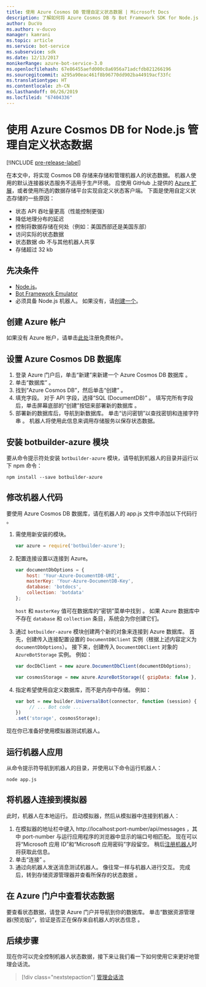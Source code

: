 ```yaml
---
title: 使用 Azure Cosmos DB 管理自定义状态数据 | Microsoft Docs
description: 了解如何将 Azure Cosmos DB 与 Bot Framework SDK for Node.js 配合使用来保存和检索状态数据。
author: DucVo
ms.author: v-ducvo
manager: kamrani
ms.topic: article
ms.service: bot-service
ms.subservice: sdk
ms.date: 12/13/2017
monikerRange: azure-bot-service-3.0
ms.openlocfilehash: 67e86455aefd000c8a6956a71adcfdb821266196
ms.sourcegitcommit: a295a90eac461f8b96770dd902ba44919acf33fc
ms.translationtype: HT
ms.contentlocale: zh-CN
ms.lasthandoff: 06/26/2019
ms.locfileid: "67404336"
---
```

# <a name="manage-custom-state-data-with-azure-cosmos-db-for-nodejs"></a>使用 Azure Cosmos DB for Node.js 管理自定义状态数据

[!INCLUDE [pre-release-label](../includes/pre-release-label-v3.md)]

在本文中，将实现 Cosmos DB 存储来存储和管理机器人的状态数据。 机器人使用的默认连接器状态服务不适用于生产环境。 应使用 GitHub 上提供的 [Azure 扩展](https://www.npmjs.com/package/botbuilder-azure)，或者使用所选的数据存储平台实现自定义状态客户端。 下面是使用自定义状态存储的一些原因：

- 状态 API 吞吐量更高（性能控制更强）
- 降低地理分布的延迟
- 控制将数据存储在何处（例如：美国西部还是美国东部）
- 访问实际的状态数据
- 状态数据 db 不与其他机器人共享
- 存储超过 32 kb

## <a name="prerequisites"></a>先决条件

- [Node.js](https://nodejs.org/en/)。
- [Bot Framework Emulator](~/bot-service-debug-emulator.md)
- 必须具备 Node.js 机器人。 如果没有，请[创建一个](bot-builder-nodejs-quickstart.md)。 

## <a name="create-azure-account"></a>创建 Azure 帐户
如果没有 Azure 帐户，请单击[此处](https://azure.microsoft.com/free/)注册免费帐户。

## <a name="set-up-the-azure-cosmos-db-database"></a>设置 Azure Cosmos DB 数据库
1. 登录 Azure 门户后，单击“新建”来新建一个 Azure Cosmos DB 数据库   。 
2. 单击“数据库”  。 
3. 找到“Azure Cosmos DB”，然后单击“创建”   。
4. 填充字段。 对于 API 字段，选择“SQL (DocumentDB)”   。 填写完所有字段后，单击屏幕底部的“创建”按钮来部署新的数据库  。 
5. 部署新的数据库后，导航到新数据库。 单击“访问密钥”以查找密钥和连接字符串  。 机器人将使用此信息来调用存储服务以保存状态数据。

## <a name="install-botbuilder-azure-module"></a>安装 botbuilder-azure 模块

要从命令提示符处安装 `botbuilder-azure` 模块，请导航到机器人的目录并运行以下 npm 命令：

```nodejs
npm install --save botbuilder-azure
```

## <a name="modify-your-bot-code"></a>修改机器人代码

要使用 Azure Cosmos DB 数据库，请在机器人的 app.js 文件中添加以下代码行   。

1. 需使用新安装的模块。

   ```javascript
   var azure = require('botbuilder-azure'); 
   ```

2. 配置连接设置以连接到 Azure。
   ```javascript
   var documentDbOptions = {
       host: 'Your-Azure-DocumentDB-URI', 
       masterKey: 'Your-Azure-DocumentDB-Key', 
       database: 'botdocs',   
       collection: 'botdata'
   };
   ```
   `host` 和 `masterKey` 值可在数据库的“密钥”菜单中找到  。 如果 Azure 数据库中不存在 `database` 和 `collection` 条目，系统会为你创建它们。

3. 通过 `botbuilder-azure` 模块创建两个新的对象来连接到 Azure 数据库。 首先，创建传入连接配置设置的 `DocumentDBClient` 实例（根据上述内容定义为 `documentDbOptions`）。 接下来，创建传入 `DocumentDBClient` 对象的 `AzureBotStorage` 实例。 例如：
   ```javascript
   var docDbClient = new azure.DocumentDbClient(documentDbOptions);

   var cosmosStorage = new azure.AzureBotStorage({ gzipData: false }, docDbClient);
   ```

4. 指定希望使用自定义数据库，而不是内存中存储。 例如：

   ```javascript
   var bot = new builder.UniversalBot(connector, function (session) {
        // ... Bot code ...
   })
   .set('storage', cosmosStorage);
   ```

现在你已准备好使用模拟器测试机器人。

## <a name="run-your-bot-app"></a>运行机器人应用

从命令提示符导航到机器人的目录，并使用以下命令运行机器人：

```nodejs
node app.js
```

## <a name="connect-your-bot-to-the-emulator"></a>将机器人连接到模拟器

此时，机器人在本地运行。 启动模拟器，然后从模拟器中连接到机器人：

1. 在模拟器的地址栏中键入 http://localhost:port-number/api/messages ，其中 port-number 与运行应用程序的浏览器中显示的端口号相匹配。 现在可以将“Microsoft 应用 ID”和“Microsoft 应用密码”字段留空。 稍后[注册机器人](~/bot-service-quickstart-registration.md)时将获取此信息。
2. 单击“连接”  。
3. 通过向机器人发送消息测试机器人。 像往常一样与机器人进行交互。 完成后，转到存储资源管理器并查看所保存的状态数据  。

## <a name="view-state-data-on-azure-portal"></a>在 Azure 门户中查看状态数据

要查看状态数据，请登录 Azure 门户并导航到你的数据库。 单击“数据资源管理器(预览版)”，验证是否正在保存来自机器人的状态信息  。

## <a name="next-step"></a>后续步骤

现在你可以完全控制机器人状态数据，接下来让我们看一下如何使用它来更好地管理会话流。

> [!div class="nextstepaction"]
> [管理会话流](bot-builder-nodejs-dialog-manage-conversation-flow.md)
